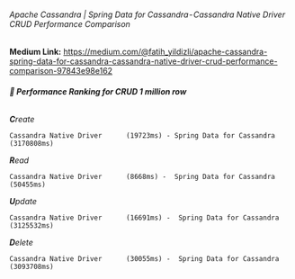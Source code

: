 ###### Apache Cassandra | Spring Data for Cassandra - Cassandra Native Driver CRUD Performance Comparison
**Medium Link:** https://medium.com/@fatih_yildizli/apache-cassandra-spring-data-for-cassandra-cassandra-native-driver-crud-performance-comparison-97843e98e162

###### **‍🗨 Performance Ranking for CRUD 1 million row**

_**C**reate_

`Cassandra Native Driver      (19723ms) -
Spring Data for Cassandra    (3170808ms)`

_**R**ead_

`Cassandra Native Driver      (8668ms) - 
Spring Data for Cassandra    (50455ms)`

_**U**pdate_

`Cassandra Native Driver      (16691ms) - 
Spring Data for Cassandra    (3125532ms)`

_**D**elete_

`Cassandra Native Driver      (30055ms) - 
Spring Data for Cassandra    (3093708ms)`
